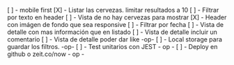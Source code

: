[ ] - mobile first
[X] - Listar las cervezas. limitar resultados a 10
[ ] - Filtrar por texto en header
    [ ] - Vista de no hay cervezas para mostrar
[X] - Header con imágen de fondo que sea responsive
[ ] - Filtrar por fecha
[ ] - Vista de detalle con mas información que en listado
[ ] - Vista de detalle incluir un comentario
[ ] - Vista de detalle poder dar like -op- 
[ ] - Local storage para guardar los filtros. -op-
[ ] - Test unitarios con JEST - op -
[ ] - Deploy en github  o  zeit.co/now - op -
